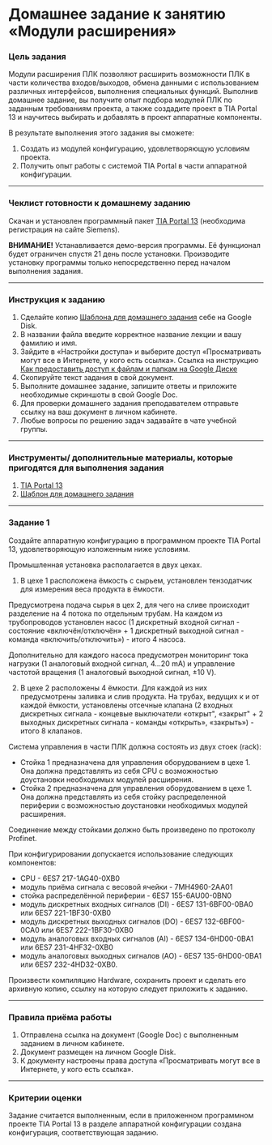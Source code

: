# Домашнее задание к занятию «Модули расширения»

### Цель задания

Модули расширения ПЛК позволяют расширить возможности ПЛК в части количества входов/выходов, обмена данными с использованием различных интерфейсов, выполнения специальных функций. Выполнив домашнее задание, вы получите опыт подбора модулей ПЛК по заданным требованиям проекта, а также создадите проект в TIA Portal 13 и научитесь выбирать и добавлять в проект аппаратные компоненты.

В результате выполнения этого задания вы сможете:

1. Создать из модулей конфигурацию, удовлетворяющую условиям проекта.
2. Получить опыт работы с системой TIA Portal в части аппаратной конфигурации.

------

### Чеклист готовности к домашнему заданию

Скачан и установлен программный пакет [TIA Portal 13](https://support.industry.siemens.com/cs/document/109745155/simatic-step-7-including-plcsim-v13-sp2-trial-download?dti=0&lc=en-WW) (необходима регистрация на сайте Siemens).
 
 **ВНИМАНИЕ!** Устанавливается демо-версия программы. Её функционал будет ограничен спустя 21 день после установки. Производите установку программы только непосредственно перед началом выполнения задания.

------

### Инструкция к заданию

1. Сделайте копию [Шаблона для домашнего задания](https://docs.google.com/document/d/160tBnjuFcjFOemMoznURI9OQNTR5i9XMYsa5WvEXHlM/edit?usp=sharing) себе на Google Disk.
2. В названии файла введите корректное название лекции и вашу фамилию и имя.
3. Зайдите в «Настройки доступа» и выберите доступ «Просматривать могут все в Интернете, у кого есть ссылка».
 Ссылка на инструкцию [Как предоставить доступ к файлам и папкам на Google Диске](https://support.google.com/docs/answer/2494822?hl=ru&co=GENIE.Platform%3DDesktop)
4. Скопируйте текст задания в свой документ.
5. Выполните домашнее задание, запишите ответы и приложите необходимые скриншоты в свой Google Doc.
6. Для проверки домашнего задания преподавателем отправьте ссылку на ваш документ в личном кабинете.
7. Любые вопросы по решению задач задавайте в чате учебной группы.

------

### Инструменты/ дополнительные материалы, которые пригодятся для выполнения задания

1. [TIA Portal 13](https://support.industry.siemens.com/cs/document/109745155/simatic-step-7-including-plcsim-v13-sp2-trial-download?dti=0&lc=en-WW)
2. [Шаблон для домашнего задания](https://docs.google.com/document/d/160tBnjuFcjFOemMoznURI9OQNTR5i9XMYsa5WvEXHlM/edit?usp=sharing)

------

### Задание 1

Создайте аппаратную конфигурацию в программном проекте TIA Portal 13, удовлетворяющую изложенным ниже условиям.

Промышленная установка располагается в двух цехах.

1. В цехе 1 расположена ёмкость с сырьем, установлен тензодатчик для измерения веса продукта в ёмкости.

Предусмотрена подача сырья в цех 2, для чего на сливе происходит разделение на 4 потока по отдельным трубам. На каждом из трубопроводов установлен насос (1 дискретный входной сигнал - состояние «включён/отключён» + 1 дискретный выходной сигнал - команда «включить/отключить») - итого 4 насоса.

Дополнительно для каждого насоса предусмотрен мониторинг тока нагрузки (1 аналоговый входной сигнал, 4...20 mA) и управление частотой вращения (1 аналоговый выходной сигнал, ±10 V).

2. В цехе 2 расположены 4 ёмкости. Для каждой из них предусмотрены заливка и слив продукта. На трубах, ведущих к и от каждой ёмкости, установлены отсечные клапана (2 входных дискретных сигнала - концевые выключатели «открыт", «закрыт" + 2 выходных дискретных сигнала - команды «открыть», «закрыть») - итого 8 клапанов.

Система управления в части ПЛК должна состоять из двух стоек (rack):
- Стойка 1 предназначена для управления оборудованием в цехе 1. Она должна представлять из себя CPU с возможностью доустановки необходимых модулей расширения.
- Стойка 2 предназначена для управления оборудованием в цехе 1. Она должна представлять из себя стойку распределенной периферии с возможностью доустановки необходимых модулей расширения.

Соединение между стойками должно быть произведено по протоколу Profinet. 

При конфигурировании допускается использование следующих компонентов:
- CPU - 6ES7 217-1AG40-0XB0
- модуль приёма сигнала с весовой ячейки - 7MH4960-2AA01
- стойка распределённой периферии - 6ES7 155-6AU00-0BN0
- модуль дискретных входных сигналов (DI) - 6ES7 131-6BF00-0BA0 или 6ES7 221-1BF30-0XB0
- модуль дискретных выходных сигналов (DO) - 6ES7 132-6BF00-0CA0 или 6ES7 222-1BF30-0XB0
- модуль аналоговых входных сигналов (AI) - 6ES7 134-6HD00-0BA1 или 6ES7 231-4HF32-0XB0
- модуль аналоговых выходных сигналов (AO) - 6ES7 135-6HD00-0BA1 или 6ES7 232-4HD32-0XB0.

Произвести компиляцию Hardware, сохранить проект и сделать его архивную копию, ссылку на которую следует приложить к заданию.

------

### Правила приёма работы

1. Отправлена ссылка на документ (Google Doc) с выполненным заданием в личном кабинете.
2. Документ размещен на личном Google Disk.
3. К документу настроены права доступа «Просматривать могут все в Интернете, у кого есть ссылка».

------

### Критерии оценки

Задание считается выполненным, если в приложенном программном проекте TIA Portal 13 в разделе аппаратной конфигурации создана конфигурация, соответствующая заданию.
